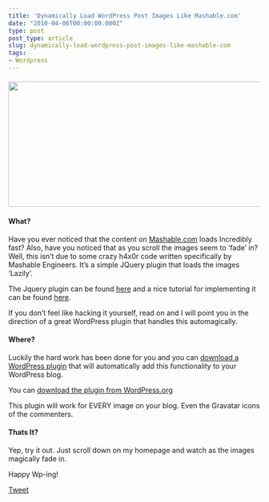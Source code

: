 ```yaml
---
title: 'Dynamically Load WordPress Post Images Like Mashable.com'
date: "2010-04-06T00:00:00.000Z"
type: post 
post_type: article
slug: dynamically-load-wordpress-post-images-like-mashable-com
tags: 
- Wordpress
---
```

#### [<img class="aligncenter size-full wp-image-825" title="jquery_image" src="/uploads/2010/jquery_image.png" alt="" width="600" height="250" />][1]

#### What?

Have you ever noticed that the content on [Mashable.com][2] loads Incredibly fast? Also, have you noticed that as you scroll the images seem to &#8216;fade&#8217; in? Well, this isn&#8217;t due to some crazy h4x0r code written specifically by Mashable Engineers. It&#8217;s a simple JQuery plugin that loads the images &#8216;Lazily&#8217;.

The Jquery plugin can be found [here][3] and a nice tutorial for implementing it can be found [here][4].

If you don&#8217;t feel like hacking it yourself, read on and I will point you in the direction of a great WordPress plugin that handles this automagically.

#### Where?

Luckily the hard work has been done for you and you can [download a WordPress plugin][5] that will automatically add this functionality to your WordPress blog.

You can [download the plugin from WordPress.org][5]

This plugin will work for EVERY image on your blog. Even the Gravatar icons of the commenters.

#### Thats It?

Yep, try it out. Just scroll down on my homepage and watch as the images magically fade in.

Happy Wp-ing!

<div style="">
  <a href="http://twitter.com/share" class="twitter-share-button" data-count="horizontal" data-text="Dynamically Load WordPress Post Images Like Mashable.com" data-url="http://brandontreb.com/dynamically-load-wordpress-post-images-like-mashable-com"  data-via="brandontreb" data-related="brandontreb:">Tweet</a>
</div>

 [1]: /uploads/2010/jquery_image.png
 [2]: http://mashable.com/
 [3]: http://plugins.jquery.com/project/lazyload
 [4]: http://ajaxian.com/archives/lazy-load-plugin-for-jquery
 [5]: http://wordpress.org/extend/plugins/jquery-image-lazy-loading/
